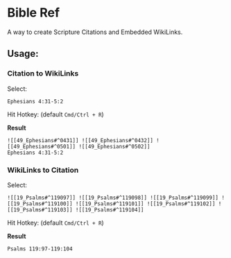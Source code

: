 # Bible Ref
A way to create Scripture Citations and Embedded WikiLinks.
## Usage: 
### Citation to WikiLinks
Select:
```
Ephesians 4:31-5:2
```
Hit Hotkey: (default `Cmd/Ctrl + R`)

**Result**
```
![[49_Ephesians#^0431]] ![[49_Ephesians#^0432]] ![[49_Ephesians#^0501]] ![[49_Ephesians#^0502]]
Ephesians 4:31-5:2
```
### WikiLinks to Citation
Select:
```
![[19_Psalms#^119097]] ![[19_Psalms#^119098]] ![[19_Psalms#^119099]] ![[19_Psalms#^119100]] ![[19_Psalms#^119101]] ![[19_Psalms#^119102]] ![[19_Psalms#^119103]] ![[19_Psalms#^119104]]
```
Hit Hotkey: (default `Cmd/Ctrl + R`)

**Result**
```
Psalms 119:97-119:104
```